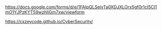https://docs.google.com/forms/d/e/1FAIpQLSelvTa0XDJXLOrx5gf0r1cI5Cl1mO1YJPzKYT59wzhliGm7xw/viewform

https://cxzeycode.github.io/CyberSecurity/

